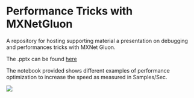 # Performance Tricks with MXNetGluon

A repository for hosting supporting material a presentation on debugging and performances tricks with MXNet Gluon.

The .pptx can be found [here](https://drive.google.com/open?id=1sU8n1YmIijs3700QB9EaE_wzEyScuZV2)

The notebook provided shows different examples of performance optimization to increase the speed as measured in Samples/Sec.


![](https://user-images.githubusercontent.com/3716307/44129117-ac643246-9ffb-11e8-858f-003de0278feb.png)
